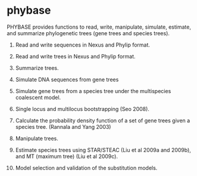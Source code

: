 # phybase
PHYBASE provides functions to read, write, manipulate, simulate, estimate, and summarize phylogenetic trees (gene trees and species trees). 


1. Read and write sequences in Nexus and Phylip format. 

2. Read and write trees in Nexus and Phylip format. 

3. Summarize trees. 

4. Simulate DNA sequences from gene trees 

5. Simulate gene trees from a species tree under the multispecies coalescent model. 
6. Single locus and multilocus bootstrapping (Seo 2008). 

7. Calculate the probability density function of a set of gene trees given a species tree. (Rannala and Yang 2003) 

8. Manipulate trees. 

9. Estimate species trees using STAR/STEAC (Liu et al 2009a and 2009b), and MT (maximum tree) (Liu et al 2009c). 

10. Model selection and validation of the substitution models. 
